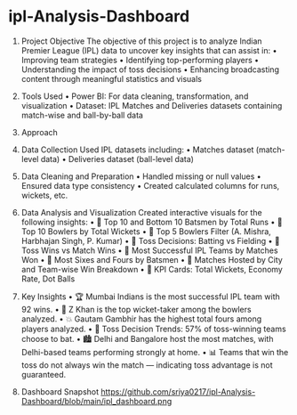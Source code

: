 # ipl-Analysis-Dashboard

1. Project Objective
  The objective of this project is to analyze Indian Premier League (IPL) data to uncover key insights that can assist in:
    •	Improving team strategies
    •	Identifying top-performing players
    •	Understanding the impact of toss decisions
    •	Enhancing broadcasting content through meaningful statistics and visuals
2. Tools Used
  •	Power BI: For data cleaning, transformation, and visualization
  •	Dataset: IPL Matches and Deliveries datasets containing match-wise and ball-by-ball data
3. Approach
  1. Data Collection
      Used IPL datasets including:
        •	Matches dataset (match-level data)
        •	Deliveries dataset (ball-level data)
  2. Data Cleaning and Preparation
      •	Handled missing or null values
      •	Ensured data type consistency
      •	Created calculated columns for runs, wickets, etc.
3. Data Analysis and Visualization
  Created interactive visuals for the following insights:
    •	🔹 Top 10 and Bottom 10 Batsmen by Total Runs
    •	🔹 Top 10 Bowlers by Total Wickets
    •	🔹 Top 5 Bowlers Filter (A. Mishra, Harbhajan Singh, P. Kumar)
    •	🔹 Toss Decisions: Batting vs Fielding
    •	🔹 Toss Wins vs Match Wins
    •	🔹 Most Successful IPL Teams by Matches Won
    •	🔹 Most Sixes and Fours by Batsmen
    •	🔹 Matches Hosted by City and Team-wise Win Breakdown
    •	🔹 KPI Cards: Total Wickets, Economy Rate, Dot Balls
4. Key Insights
    •	🏆 Mumbai Indians is the most successful IPL team with 92 wins.
    •	🏏 Z Khan is the top wicket-taker among the bowlers analyzed.
    •	💥 Gautam Gambhir has the highest total fours among players analyzed.
    •	🧠 Toss Decision Trends: 57% of toss-winning teams choose to bat.
    •	🏙️ Delhi and Bangalore host the most matches, with Delhi-based teams performing strongly at home.
    •	📊 Teams that win the toss do not always win the match — indicating toss advantage is not guaranteed.

5. Dashboard Snapshot
   https://github.com/sriya0217/ipl-Analysis-Dashboard/blob/main/ipl_dashboard.png



